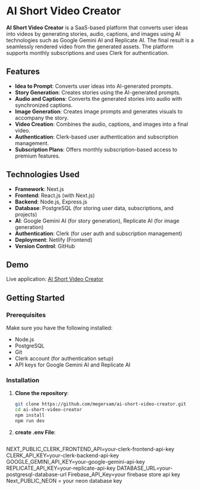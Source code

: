# AI Short Video Creator

**AI Short Video Creator** is a SaaS-based platform that converts user ideas into videos by generating stories, audio, captions, and images using AI technologies such as Google Gemini AI and Replicate AI. The final result is a seamlessly rendered video from the generated assets. The platform supports monthly subscriptions and uses Clerk for authentication.

## Features

- **Idea to Prompt**: Converts user ideas into AI-generated prompts.
- **Story Generation**: Creates stories using the AI-generated prompts.
- **Audio and Captions**: Converts the generated stories into audio with synchronized captions.
- **Image Generation**: Creates image prompts and generates visuals to accompany the story.
- **Video Creation**: Combines the audio, captions, and images into a final video.
- **Authentication**: Clerk-based user authentication and subscription management.
- **Subscription Plans**: Offers monthly subscription-based access to premium features.

## Technologies Used

- **Framework**: Next.js
- **Frontend**: React.js (with Next.js)
- **Backend**: Node.js, Express.js
- **Database**: PostgreSQL (for storing user data, subscriptions, and projects)
- **AI**: Google Gemini AI (for story generation), Replicate AI (for image generation)
- **Authentication**: Clerk (for user auth and subscription management)
- **Deployment**: Netlify (Frontend)
- **Version Control**: GitHub

## Demo

Live application: [AI Short Video Creator](https://ai-short-video-creator.netlify.app/)

 

## Getting Started

### Prerequisites

Make sure you have the following installed:

- Node.js
- PostgreSQL
- Git
- Clerk account (for authentication setup)
- API keys for Google Gemini AI and Replicate AI

### Installation

1. **Clone the repository**:
   ```bash
   git clone https://github.com/megersam/ai-short-video-creator.git
   cd ai-short-video-creator
   npm install
   npm run dev

 2. **create .env File**:
       ```bash
NEXT_PUBLIC_CLERK_FRONTEND_API=your-clerk-frontend-api-key
CLERK_API_KEY=your-clerk-backend-api-key
GOOGLE_GEMINI_API_KEY=your-google-gemini-api-key
REPLICATE_API_KEY=your-replicate-api-key
DATABASE_URL=your-postgresql-database-url
Firebase_API_Key=your firebase store api key
Next_PUBLIC_NEON = your neon database key


